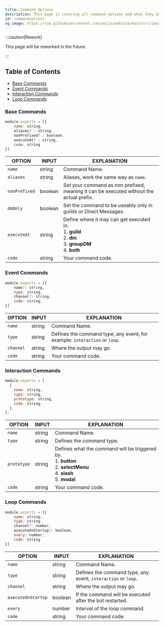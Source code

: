 ```yaml
---
title: Command Options
description: This page is covering all command options and what they do.
id: commandoptions
og_image: https://raw.githubusercontent.com/aoijs/website/main/src/images/og/12.png
---
```


:::caution[Rework]

This page will be reworked in the future.

:::

<!-- omit from toc -->
## Table of Contents

- [Base Commands](#base-commands)
- [Event Commands](#event-commands)
- [Interaction Commands](#interaction-commands)
- [Loop Commands](#loop-commands)

### Base Commands

```js
module.exports = [{
    name: string,
    aliases? : string,
    nonPrefixed? : boolean,
    executeAt? : string,
    code: string
}]
```

| OPTION        | INPUT   | EXPLANATION                                                                                                            |
| ------------- | ------- | ---------------------------------------------------------------------------------------------------------------------- |
| `name`        | string  | Command Name.                                                                                                          |
| `aliases`     | string  | Aliases, work the same way as `name`.                                                                                  |
| `nonPrefixed` | boolean | Set your command as non prefixed, meaning it can be executed without the actual prefix.                                |
| `dmOnly`      | boolean | Set the command to be useably only in guilds or Direct Messages.                                                       |
| `executeAt`   | string  | Define where it may can get executed in. <br /> 1. **guild** <br /> 2. **dm** <br /> 3. **groupDM** <br /> 4. **both** |
| `code`        | string  | Your command code.                                                                                                     |

### Event Commands

```js
module.exports = [{
    name?: string,
    type: string,
    channel?: string,
    code: string,
}]
```

| OPTION    | INPUT  | EXPLANATION                                                                |
| --------- | ------ | -------------------------------------------------------------------------- |
| `name`    | string | Command Name.                                                              |
| `type`    | string | Defines the command type, any event, for example: `interaction` or `loop`. |
| `channel` | string | Where the output may go.                                                   |
| `code`    | string | Your command code.                                                         |

### Interaction Commands

```js
module.exports = [
  {
    name: string,
    type: string,
    prototype: string,
    code: string,
  },
];
```

| OPTION      | INPUT  | EXPLANATION                                                                                                                          |
| ----------- | ------ | ------------------------------------------------------------------------------------------------------------------------------------ |
| `name`      | string | Command Name.                                                                                                                        |
| `type`      | string | Defines the command type.                                                                                                            |
| `prototype` | string | Defines what the command will be triggered by. <br /> 1. **button** <br /> 2. **selectMenu** <br /> 4. **slash** <br /> 5. **modal** |
| `code`      | string | Your command code.                                                                                                                   |

### Loop Commands

```js
module.exports = [{
    name: string,
    type: string,
    channel?: number,
    executeOnStartup?: boolean,
    every: number,
    code: string
}]
```

| OPTION             | INPUT   | EXPLANATION                                                   |
| ------------------ | ------- | ------------------------------------------------------------- |
| `name`             | string  | Command Name.                                                 |
| `type`             | string  | Defines the command type, any event, `interaction` or `loop`. |
| `channel`          | string  | Where the output may go.                                      |
| `executeOnStartup` | boolean | If the command will be executed after the bot restarted.      |
| `every`            | number  | Interval of the loop command.                                 |
| `code`             | string  | Your command code.                                            |
